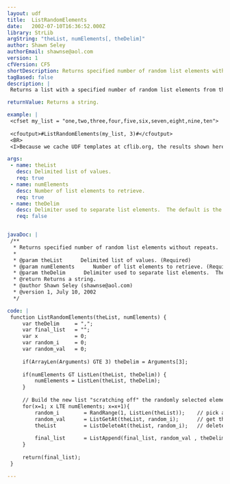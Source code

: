 ```yaml
---
layout: udf
title:  ListRandomElements
date:   2002-07-10T16:36:52.000Z
library: StrLib
argString: "theList, numElements[, theDelim]"
author: Shawn Seley
authorEmail: shawnse@aol.com
version: 1
cfVersion: CF5
shortDescription: Returns specified number of random list elements without repeats.
tagBased: false
description: |
 Returns a list with a specified number of random list elements from the passed list without any repeats. Special delimeters (non-comma) can be specified in the optional final argument.  If the number of elements to return is greater than or equal to the total number of list items, all of the items will be returned in a random order.

returnValue: Returns a string.

example: |
 <cfset my_list = "one,two,three,four,five,six,seven,eight,nine,ten">
 
 <cfoutput>#ListRandomElements(my_list, 3)#</cfoutput>
 <BR>
 <I>Because we cache UDF templates at cflib.org, the results shown here will not be random.</I>

args:
 - name: theList
   desc: Delimited list of values.
   req: true
 - name: numElements
   desc: Number of list elements to retrieve.
   req: true
 - name: theDelim
   desc: Delimiter used to separate list elements.  The default is the comma.
   req: false


javaDoc: |
 /**
  * Returns specified number of random list elements without repeats.
  * 
  * @param theList      Delimited list of values. (Required)
  * @param numElements      Number of list elements to retrieve. (Required)
  * @param theDelim      Delimiter used to separate list elements.  The default is the comma. (Optional)
  * @return Returns a string. 
  * @author Shawn Seley (shawnse@aol.com) 
  * @version 1, July 10, 2002 
  */

code: |
 function ListRandomElements(theList, numElements) {
     var theDelim     = ",";
     var final_list   = "";
     var x            = 0;
     var random_i     = 0;
     var random_val   = 0;
 
     if(ArrayLen(Arguments) GTE 3) theDelim = Arguments[3];
 
     if(numElements GT ListLen(theList, theDelim)) {
         numElements = ListLen(theList, theDelim);
     }
 
     // Build the new list "scratching off" the randomly selected elements from the original list in order to avoid repeats
     for(x=1; x LTE numElements; x=x+1){
         random_i        = RandRange(1, ListLen(theList));    // pick a random list element index from the remaining elements
         random_val      = ListGetAt(theList, random_i);      // get the corresponding list element's value
         theList         = ListDeleteAt(theList, random_i);   // delete the used element from the list
 
         final_list      = ListAppend(final_list, random_val , theDelim);
     }
 
     return(final_list);
 }

---
```


